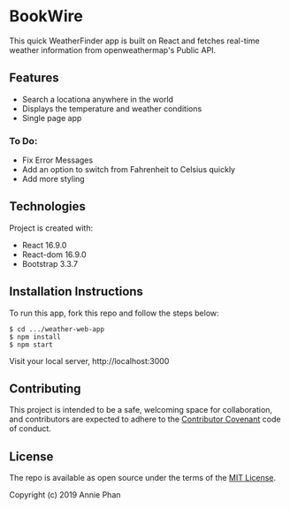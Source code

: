 # BookWire

This quick WeatherFinder app is built on React and fetches real-time weather information from openweathermap's Public API.

## Features
* Search a locationa anywhere in the world
* Displays the temperature and weather conditions
* Single page app

### To Do:
* Fix Error Messages
* Add an option to switch from Fahrenheit to Celsius quickly
* Add more styling

## Technologies
Project is created with:
* React 16.9.0
* React-dom 16.9.0
* Bootstrap 3.3.7

## Installation Instructions

To run this app, fork this repo and follow the steps below:

```
$ cd .../weather-web-app
$ npm install
$ npm start
```
Visit your local server, http://localhost:3000

## Contributing

This project is intended to be a safe, welcoming space for collaboration, and contributors are expected to adhere to the [Contributor Covenant](http://contributor-covenant.org) code of conduct.


## License

The repo is available as open source under the terms of the [MIT License](https://opensource.org/licenses/MIT).

Copyright (c) 2019 Annie Phan
